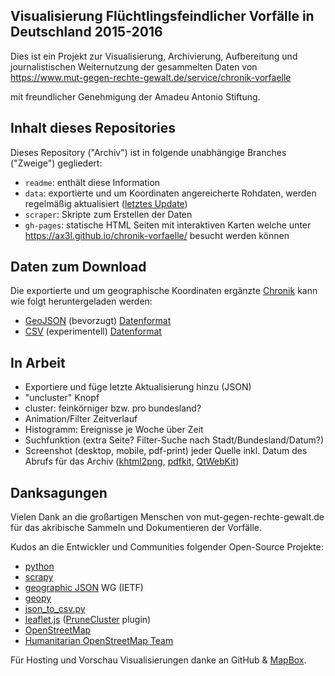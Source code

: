 Visualisierung Flüchtlingsfeindlicher Vorfälle in Deutschland 2015-2016
-----------------------------------------------------------------------

Dies ist ein Projekt zur Visualisierung, Archivierung, Aufbereitung
und journalistischen Weiternutzung der gesammelten Daten von
  https://www.mut-gegen-rechte-gewalt.de/service/chronik-vorfaelle

mit freundlicher Genehmigung der Amadeu Antonio Stiftung.


## Inhalt dieses Repositories

Dieses Repository ("Archiv") ist in folgende unabhängige Branches
("Zweige") gegliedert:

- `readme`: enthält diese Information
- `data`: exportierte und um Koordinaten angereicherte Rohdaten,
          werden regelmäßig aktualisiert
          ([letztes Update](https://github.com/ax3l/chronik-vorfaelle/commits/data))
- `scraper`: Skripte zum Erstellen der Daten
- `gh-pages`: statische HTML Seiten mit interaktiven Karten welche
              unter https://ax3l.github.io/chronik-vorfaelle/
              besucht werden können


## Daten zum Download

Die exportierte und um geographische Koordinaten ergänzte
[Chronik](https://www.mut-gegen-rechte-gewalt.de/service/chronik-vorfaelle)
kann wie folgt heruntergeladen werden:

- [GeoJSON](https://raw.githubusercontent.com/ax3l/chronik-vorfaelle/data/vorfaelle.geojson)
  (bevorzugt) [Datenformat](http://geojson.org/)
- [CSV](https://raw.githubusercontent.com/ax3l/chronik-vorfaelle/data/vorfaelle.csv)
  (experimentell) [Datenformat](https://de.wikipedia.org/wiki/CSV_%28Dateiformat%29)


## In Arbeit

- Exportiere und füge letzte Aktualisierung hinzu (JSON)
- "uncluster" Knopf
- cluster: feinkörniger bzw. pro bundesland?
- Animation/Filter Zeitverlauf
- Histogramm: Ereignisse je Woche über Zeit
- Suchfunktion (extra Seite? Filter-Suche nach Stadt/Bundesland/Datum?)
- Screenshot (desktop, mobile, pdf-print) jeder Quelle
  inkl. Datum des Abrufs für das Archiv
  ([khtml2png](http://khtml2png.sourceforge.net/),
   [pdfkit](https://pypi.python.org/pypi/pdfkit/0.4.1),
   [QtWebKit](https://webscraping.com/blog/Webpage-screenshots-with-webkit/))


## Danksagungen

Vielen Dank an die großartigen Menschen von mut-gegen-rechte-gewalt.de
für das akribische Sammeln und Dokumentieren der Vorfälle.

Kudos an die Entwickler und Communities folgender Open-Source Projekte:
- [python](http://python.org)
- [scrapy](http://scrapy.org)
- [geographic JSON](http://geojson.org) WG (IETF)
- [geopy](https://github.com/geopy/geopy)
- [json_to_csv.py](https://github.com/vinay20045/json-to-csv)
- [leaflet.js](http://leafletjs.com) ([PruneCluster](https://github.com/SINTEF-9012/PruneCluster) plugin)
- [OpenStreetMap](http://openstreetmap.org)
- [Humanitarian OpenStreetMap Team](http://hot.openstreetmap.org/)

Für Hosting und Vorschau Visualisierungen danke an GitHub &
[MapBox](http://mapbox.com).

